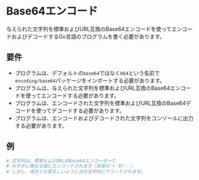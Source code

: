 # Base64エンコード

与えられた文字列を標準およびURL互換のBase64エンコードを使ってエンコードおよびデコードするGo言語のプログラムを書く必要があります。

## 要件

- プログラムは、デフォルトの`base64`ではなく`b64`という名前で`encoding/base64`パッケージをインポートする必要があります。
- プログラムは、与えられた文字列を標準およびURL互換のBase64エンコードを使ってエンコードする必要があります。
- プログラムは、エンコードされた文字列を標準およびURL互換のBase64デコードを使ってデコードする必要があります。
- プログラムは、エンコードおよびデコードされた文字列をコンソールに出力する必要があります。

## 例

```sh
# 文字列は、標準およびURLのBase64エンコーダーで
# わずかに異なる値にエンコードされます（末尾の`+`対`-`）
# しかし、両方とも望ましいように元の文字列にデコードされます。
```
